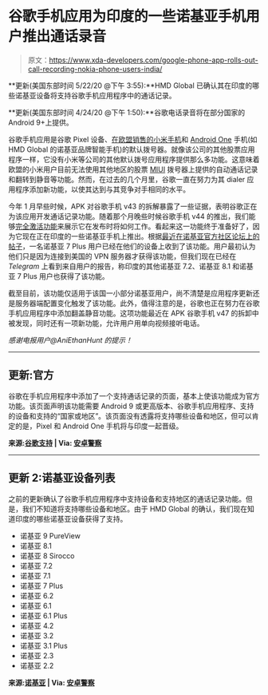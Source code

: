 # 谷歌手机应用为印度的一些诺基亚手机用户推出通话录音

> 原文：<https://www.xda-developers.com/google-phone-app-rolls-out-call-recording-nokia-phone-users-india/>

**更新(美国东部时间 5/22/20 @下午 3:55):**HMD Global 已确认其在印度的哪些诺基亚设备将支持谷歌手机应用程序中的通话记录。

**更新(美国东部时间 4/24/20 @下午 1:50):**谷歌电话录音将在部分国家的 Android 9+上提供。

谷歌手机应用是谷歌 Pixel 设备、[在欧盟销售的小米手机](https://www.xda-developers.com/xiaomi-pre-install-google-phone-messages-global-european-phones/)和 [Android One](https://www.xda-developers.com/tag/android-one/) 手机(如 HMD Global 的诺基亚品牌智能手机)的默认拨号器。就像该公司的其他股票应用程序一样，它没有小米等公司的其他默认拨号应用程序提供那么多功能。这意味着欧盟的小米用户目前无法使用其他地区的股票 [MIUI](https://www.xda-developers.com/tag/miui/) 拨号器上提供的自动通话记录和翻转到静音等功能。然而，在过去的几个月里，谷歌一直在努力为其 dialer 应用程序添加新功能，以使其达到与其竞争对手相同的水平。

今年 1 月早些时候，APK 对谷歌手机 v43 的拆解暴露了一些证据，表明谷歌正在为该应用开发通话记录功能。随着那个月晚些时候谷歌手机 v44 的推出，我们能够[完全激活功能](https://www.xda-developers.com/google-phone-app-call-recording-hands-on/)来展示它在发布时将如何工作。看起来这一功能终于准备好了，因为它现在正在印度的一些诺基亚手机上推出。根据[最近在诺基亚官方社区论坛上的帖子](https://community.phones.nokia.com/discussion/comment/160555#Comment_160555)，一名诺基亚 7 Plus 用户已经在他们的设备上收到了该功能。用户最初认为他们只是因为连接到美国的 VPN 服务器才获得该功能，但我们现在已经在 *Telegram* 上看到来自用户的报告，称印度的其他诺基亚 7.2、诺基亚 8.1 和诺基亚 7 Plus 用户也获得了该功能。

截至目前，该功能仅适用于该国一小部分诺基亚用户，尚不清楚是应用程序更新还是服务器端配置变化触发了该功能。此外，值得注意的是，谷歌也正在努力在谷歌手机应用程序中添加翻盖静音功能。这项功能最近在 APK 谷歌手机 v47 的拆卸中被发现，同时还有一项新功能，允许用户用单向视频接听电话。

*感谢电报用户@AniEthanHunt 的提示！*

* * *

## 更新:官方

谷歌在手机应用程序中添加了一个支持通话记录的页面，基本上使该功能成为官方功能。该页面声明该功能需要 Android 9 或更高版本、谷歌手机应用程序、支持的设备和支持的“国家或地区”。该页面没有透露将支持哪些设备和地区，但可以肯定的是，Pixel 和 Android One 手机将与印度一起晋级。

**来源:[谷歌支持](https://support.google.com/phoneapp/answer/9803950) | Via: [安卓警察](https://www.androidpolice.com/2020/04/24/google-phone-app-call-recording-live-india/#1)**

* * *

## 更新 2:诺基亚设备列表

之前的更新确认了谷歌手机应用程序中支持设备和支持地区的通话记录功能。但是，我们不知道将支持哪些设备和地区。由于 HMD Global 的确认，我们现在知道印度的哪些诺基亚设备获得了支持。

*   诺基亚 9 PureView
*   诺基亚 8.1
*   诺基亚 8 Sirocco
*   诺基亚 7.2
*   诺基亚 7.1
*   诺基亚 7 Plus
*   诺基亚 6.2
*   诺基亚 6.1
*   诺基亚 6.1 Plus
*   诺基亚 4.2
*   诺基亚 3.2
*   诺基亚 3.1 Plus
*   诺基亚 2.3
*   诺基亚 2.2

**来源:[诺基亚](https://www.nokia.com/phones/en_int/sso/spa?client_id=a354p7vgchzspqtedb5cducqc55gtds7&prompt=login&redirect_uri=https%3A%2F%2Fcommunity.phones.nokia.com%2Fentry%2Foauth2&response_type=code&scope=profile&sso_view=login&state=eyJ0YXJnZXQiOiJcL3Byb2ZpbGVcL2RpcGFua2FyIHBhdWwiLCJ0b2tlbiI6IlVHM01XUFdQU1laNE1ENEdYR1UzNUlUNlBYU0szMEZYIn0%3D) | Via: [安卓警察](https://www.androidpolice.com/2020/05/22/google-phone-apps-call-recording-feature-now-available-on-nokia-phones-in-india/)**